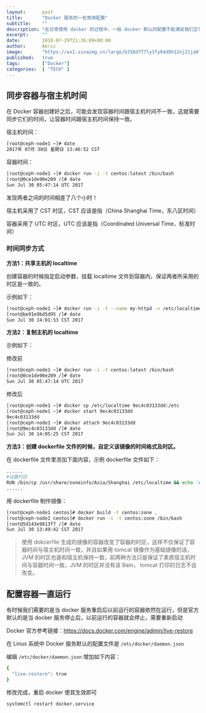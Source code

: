 ```yaml
---
layout:      post
title:       "Docker 服务的一些常用配置"
subtitle:    ""
description: "在日常使用 docker 的过程中，一般 docker 默认的配置不能满足我们正常的业务需要，这个时候就需要我们对 docker 做一些其他的配置来实现我们的需求或者功能"
excerpt:     ""
date:        2018-07-29T21:36:09+08:00
author:      Aeric
image:       "https://wx1.sinaimg.cn/large/b258d7f7ly1fy64d8h12nj21ja0lodoc.jpg"
published:   true
tags:        ["Docker"]
categories:  [ "TECH" ]
---
```


## 同步容器与宿主机时间

在 Docker 容器创建好之后，可能会发现容器时间跟宿主机时间不一致，这就需要同步它们的时间，让容器时间跟宿主机时间保持一致。

宿主机时间：

```bash
[root@ceph-node1 ~]# date
2017年 07月 30日 星期日 13:46:52 CST
```
容器时间：

```bash
[root@ceph-node1 ~]# docker run -i -t centos:latest /bin/bash
[root@0ce1de90e209 /]# date
Sun Jul 30 05:47:14 UTC 2017
```
发现两者之间的时间相差了八个小时！

宿主机采用了 CST 时区，CST 应该是指（China Shanghai Time，东八区时间）

容器采用了 UTC 时区，UTC 应该是指（Coordinated Universal Time，标准时间）

### 时间同步方式

**方法1：共享主机的 localtime**

创建容器的时候指定启动参数，挂载 localtime 文件到容器内，保证两者所采用的时区是一致的。

示例如下：

```bash
[root@ceph-node1 ~]# docker run -i -t --name my-httpd -v /etc/localtime:/etc/localtime:ro centos:httpd /bin/bash
[root@be91e9bd5d95 /]# date
Sun Jul 30 14:01:53 CST 2017
```
**方法2：复制主机的 localtime**

示例如下：

修改前

```bash
[root@ceph-node1 ~]# docker run -i -t centos:latest /bin/bash
[root@0ce1de90e209 /]# date
Sun Jul 30 05:47:14 UTC 2017
```
修改后

```bash
[root@ceph-node1 ~]# docker cp /etc/localtime 9ec4c03133dd:/etc
[root@ceph-node1 ~]# docker start 9ec4c03133dd
9ec4c03133dd
[root@ceph-node1 ~]# docker attach 9ec4c03133dd
[root@9ec4c03133dd /]# date
Sun Jul 30 14:05:25 CST 2017
```
**方法3：创建 dockerfile 文件的时候，自定义该镜像的时间格式及时区。**

在 dockerfile 文件里添加下面内容，示例 dockerfile 文件如下：

```bash
......
#设置时区
RUN /bin/cp /usr/share/zoneinfo/Asia/Shanghai /etc/localtime && echo 'Asia/Shanghai' >/etc/timezone
......
```
用 dockerfile 制作镜像：

```bash
[root@ceph-node1 centos]# docker build -t centos:zone .
[root@ceph-node1 centos]# docker run -i -t centos:zone /bin/bash
[root@5d143e9813f7 /]# date
Sun Jul 30 13:49:42 CST 2017
```
> 使用 dokcerfile 生成的镜像的容器改变了容器的时区，这样不仅保证了容器时间与宿主机时间一致，并且如果用 tomcat 镜像作为基础镜像的话，JVM 的时区也是和宿主机保持一致，前两种方法只是保证了素质宿主机时间与容器时间一致，JVM 的时区并没有该 Bain， tomcat 打印的日志不会改变。

## 配置容器一直运行

有时候我们需要的是当 docker 服务重启后以前运行的容器依然在运行，但是官方默认的是当 docker 服务停止后，以前运行的容器就会停止，需要重新启动

Docker 官方参考链接：<https://docs.docker.com/engine/admin/live-restore>

在 Linux 系统中 Docker 服务默认的配置文件是 `/etc/docker/daemon.json`

编辑 `/etc/docker/daemon.json` 增加如下内容：

```bash
{
  "live-restore": true
}
```
修改完成，重启 docker 使其生效即可

```bash
systemctl restart docker.service
```